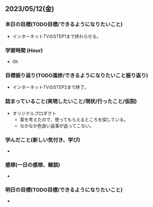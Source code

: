 ## 2023/05/12(金)

### 本日の目標(TODO目標/できるようになりたいこと)

- インターネットTVのSTEP1まで終わらせる。

### 学習時間 (Hour)

- 0h

### 目標振り返り(TODO進捗/できるようになりたいこと振り返り)

- インターネットTVのSTEP2まで終了。

### 詰まっていること(実現したいこと/現状/行ったこと/仮説)

- オリジナルプロダクト
  - 案を考えたので、使ってもらえるところを探している。
  - なかなか色良い返事が返ってこない。

### 学んだこと(新しい気付き、学び)

- 

### 感想(一日の感想、雜談)

- 

### 明日の目標(TODO目標/できるようになりたいこと)

- 
